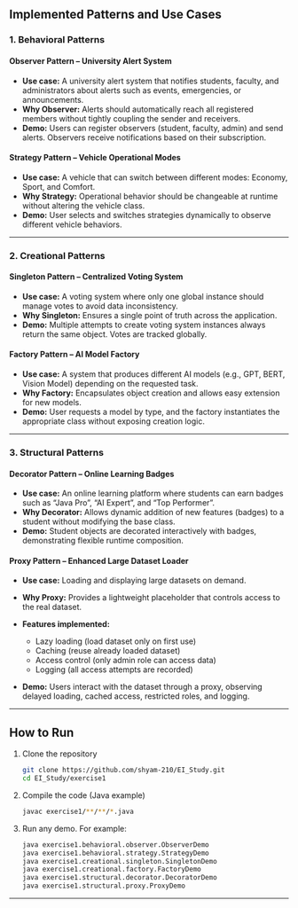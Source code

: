 ## Implemented Patterns and Use Cases

### 1. Behavioral Patterns

#### Observer Pattern – University Alert System

* **Use case:** A university alert system that notifies students, faculty, and administrators about alerts such as events, emergencies, or announcements.
* **Why Observer:** Alerts should automatically reach all registered members without tightly coupling the sender and receivers.
* **Demo:** Users can register observers (student, faculty, admin) and send alerts. Observers receive notifications based on their subscription.

#### Strategy Pattern – Vehicle Operational Modes

* **Use case:** A vehicle that can switch between different modes: Economy, Sport, and Comfort.
* **Why Strategy:** Operational behavior should be changeable at runtime without altering the vehicle class.
* **Demo:** User selects and switches strategies dynamically to observe different vehicle behaviors.

---

### 2. Creational Patterns

#### Singleton Pattern – Centralized Voting System

* **Use case:** A voting system where only one global instance should manage votes to avoid data inconsistency.
* **Why Singleton:** Ensures a single point of truth across the application.
* **Demo:** Multiple attempts to create voting system instances always return the same object. Votes are tracked globally.

#### Factory Pattern – AI Model Factory

* **Use case:** A system that produces different AI models (e.g., GPT, BERT, Vision Model) depending on the requested task.
* **Why Factory:** Encapsulates object creation and allows easy extension for new models.
* **Demo:** User requests a model by type, and the factory instantiates the appropriate class without exposing creation logic.

---

### 3. Structural Patterns

#### Decorator Pattern – Online Learning Badges

* **Use case:** An online learning platform where students can earn badges such as “Java Pro”, “AI Expert”, and “Top Performer”.
* **Why Decorator:** Allows dynamic addition of new features (badges) to a student without modifying the base class.
* **Demo:** Student objects are decorated interactively with badges, demonstrating flexible runtime composition.

#### Proxy Pattern – Enhanced Large Dataset Loader

* **Use case:** Loading and displaying large datasets on demand.
* **Why Proxy:** Provides a lightweight placeholder that controls access to the real dataset.
* **Features implemented:**

  * Lazy loading (load dataset only on first use)
  * Caching (reuse already loaded dataset)
  * Access control (only admin role can access data)
  * Logging (all access attempts are recorded)
* **Demo:** Users interact with the dataset through a proxy, observing delayed loading, cached access, restricted roles, and logging.

---

## How to Run

1. Clone the repository

   ```bash
   git clone https://github.com/shyam-210/EI_Study.git
   cd EI_Study/exercise1
   ```

2. Compile the code (Java example)

   ```bash
   javac exercise1/**/**/*.java
   ```

3. Run any demo. For example:

   ```bash
   java exercise1.behavioral.observer.ObserverDemo
   java exercise1.behavioral.strategy.StrategyDemo
   java exercise1.creational.singleton.SingletonDemo
   java exercise1.creational.factory.FactoryDemo
   java exercise1.structural.decorator.DecoratorDemo
   java exercise1.structural.proxy.ProxyDemo
   ```

---

